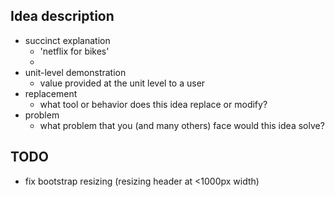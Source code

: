 ## Idea description
- succinct explanation
	- 'netflix for bikes'
	- 
- unit-level demonstration
	- value provided at the unit level to a user
- replacement
	- what tool or behavior does this idea replace or modify?
- problem 
	- what problem that you (and many others) face would this idea solve?

## TODO
- fix bootstrap resizing (resizing header at <1000px width)